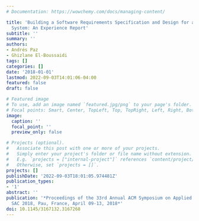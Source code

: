 ```yaml
---
# Documentation: https://wowchemy.com/docs/managing-content/

title: 'Building a Software Requirements Specification and Design for an Avionics
  System: An Experience Report'
subtitle: ''
summary: ''
authors:
- Andrés Paz
- Ghizlane El-Boussaidi
tags: []
categories: []
date: '2018-01-01'
lastmod: 2022-09-03T14:01:06-04:00
featured: false
draft: false

# Featured image
# To use, add an image named `featured.jpg/png` to your page's folder.
# Focal points: Smart, Center, TopLeft, Top, TopRight, Left, Right, BottomLeft, Bottom, BottomRight.
image:
  caption: ''
  focal_point: ''
  preview_only: false

# Projects (optional).
#   Associate this post with one or more of your projects.
#   Simply enter your project's folder or file name without extension.
#   E.g. `projects = ["internal-project"]` references `content/project/deep-learning/index.md`.
#   Otherwise, set `projects = []`.
projects: []
publishDate: '2022-09-03T18:01:05.974481Z'
publication_types:
- '1'
abstract: ''
publication: '*Proceedings of the 33rd Annual ACM Symposium on Applied Computing,
  SAC 2018, Pau, France, April 09-13, 2018*'
doi: 10.1145/3167132.3167268
---
```

